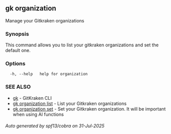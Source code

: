 ## gk organization

Manage your Gitkraken organizations

### Synopsis


This command allows you to list your gitkraken organizations and set the default one.


### Options

```
  -h, --help   help for organization
```

### SEE ALSO

* [gk](gk.md)	 - GitKraken CLI
* [gk organization list](gk_organization_list.md)	 - List your Gitkraken organizations
* [gk organization set](gk_organization_set.md)	 - Set your Gitkraken organization. It will be important when using AI functions

###### Auto generated by spf13/cobra on 31-Jul-2025
